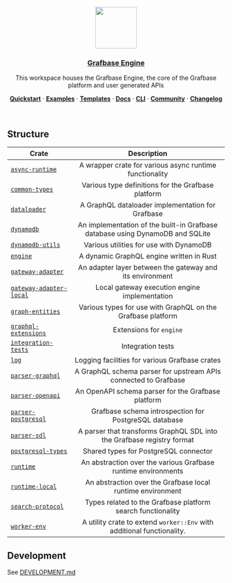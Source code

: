 <p align="center">
  <a href="https://grafbase.com">
    <img src="https://grafbase.com/images/other/grafbase-logo-circle.png" height="96">
    <h3 align="center">Grafbase Engine</h3>
  </a>
</p>

<p align="center">
  This workspace houses the Grafbase Engine, the core of the Grafbase platform and user generated APIs
</p>

<p align="center">
  <a href="https://grafbase.com/docs/quickstart/get-started"><strong>Quickstart</strong></a> ·
  <a href="/examples"><strong>Examples</strong></a> ·
  <a href="/templates"><strong>Templates</strong></a> ·
  <a href="https://grafbase.com/docs"><strong>Docs</strong></a> ·
  <a href="https://grafbase.com/cli"><strong>CLI</strong></a> ·
  <a href="https://grafbase.com/community"><strong>Community</strong></a> ·
  <a href="https://grafbase.com/changelog"><strong>Changelog</strong></a>
</p>

<br/>

## Structure

| Crate                                                 |                                  Description                                  |
| ----------------------------------------------------- | :---------------------------------------------------------------------------: |
| [`async-runtime`](crates/async-runtime)                 |            A wrapper crate for various async runtime functionality            |
| [`common-types`](crates/common-types)                   |              Various type definitions for the Grafbase platform               |
| [`dataloader`](crates/dataloader)                       |               A GraphQL dataloader implementation for Grafbase                |
| [`dynamodb`](crates/dynamodb)                           | An implementation of the built-in Grafbase database using DynamoDB and SQLite |
| [`dynamodb-utils`](crates/dynamodb-utils)               |                    Various utilities for use with DynamoDB                    |
| [`engine`](crates/engine)                               |                   A dynamic GraphQL engine written in Rust                    |
| [`gateway-adapter`](crates/gateway-adapter)             |           An adapter layer between the gateway and its environment            |
| [`gateway-adapter-local`](crates/gateway-adapter-local) |                 Local gateway execution engine implementation                 |
| [`graph-entities`](crates/graph-entities)               |          Various types for use with GraphQL on the Grafbase platform          |
| [`graphql-extensions`](crates/graphql-extensions)       |                            Extensions for `engine`                            |
| [`integration-tests`](crates/integration-tests)         |                               Integration tests                               |
| [`log`](crates/log)                                     |                Logging facilities for various Grafbase crates                 |
| [`parser-graphql`](crates/parser-graphql)               |        A GraphQL schema parser for upstream APIs connected to Grafbase        |
| [`parser-openapi`](crates/parser-openapi)               |              An OpenAPI schema parser for the Grafbase platform               |
| [`parser-postgresql`](crates/parser-postgresql)         |             Grafbase schema introspection for PostgreSQL database             |
| [`parser-sdl`](crates/parser-sdl)                       |    A parser that transforms GraphQL SDL into the Grafbase registry format     |
| [`postgresql-types`](crates/postgresql-types)           |                     Shared types for PostgreSQL connector                     |
| [`runtime`](crates/runtime)                             |         An abstraction over the various Grafbase runtime environments         |
| [`runtime-local`](crates/runtime-local)                 |          An abstraction over the Grafbase local runtime environment           |
| [`search-protocol`](crates/search-protocol)             |          Types related to the Grafbase platform search functionality          |
| [`worker-env`](crates/worker-env)                       |    A utility crate to extend `worker::Env` with additional functionality.     |

## Development

See [DEVELOPMENT.md](DEVELOPMENT.md)
